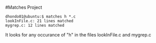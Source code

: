 #Matches Project


```
dhondo01@ubuntu:$ matches h *.c
lookInFile.c: 21 lines matched
mygrep.c: 12 lines matched
```

It looks for any occurance of "h" in the files lookInFile.c and mygrep.c

